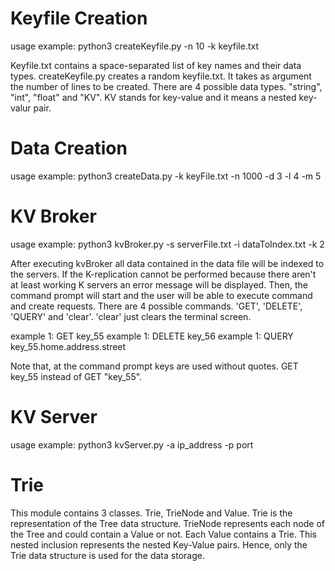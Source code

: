 # Keyfile Creation 

usage example: python3 createKeyfile.py -n 10 -k keyfile.txt

Keyfile.txt contains a space-separated list of key names and their data types.
createKeyfile.py creates a random keyfile.txt. It takes as argument the number
of lines to be created. There are 4 possible data types. "string", "int", 
"float" and "KV". KV stands for key-value and it means a nested key-valur pair.

# Data Creation

usage example: python3 createData.py -k keyFile.txt -n 1000 -d 3 -l 4 -m 5

# KV Broker

usage example: python3 kvBroker.py -s serverFile.txt -i dataToIndex.txt -k 2

After executing kvBroker all data contained in the data file will be indexed
to the servers. If the K-replication cannot be performed because there aren't
at least working K servers an error message will be displayed. Then, the 
command prompt will start and the user will be able to execute command and
create requests. There are 4 possible commands. 'GET', 'DELETE', 'QUERY' and 
'clear'. 'clear' just clears the terminal screen.

example 1: GET key_55
example 1: DELETE key_56
example 1: QUERY key_55.home.address.street

Note that, at the command prompt keys are used without quotes. GET key_55 
instead of GET "key_55".

# KV Server

usage example: python3 kvServer.py -a ip_address -p port

# Trie

This module contains 3 classes. Trie, TrieNode and Value. Trie is the 
representation of the Tree data structure. TrieNode represents each node of
the Tree and could contain a Value or not. Each Value contains a Trie. This
nested inclusion represents the nested Key-Value pairs. Hence, only the Trie
data structure is used for the data storage.